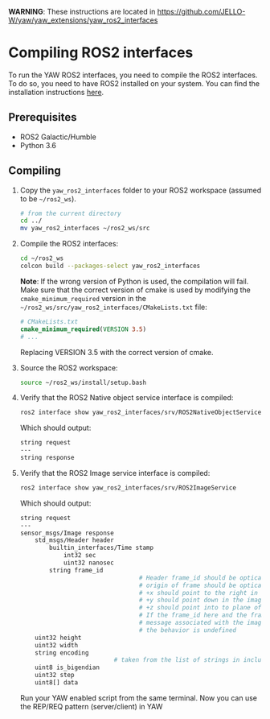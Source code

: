 **WARNING**: These instructions are located in 
https://github.com/JELLO-W/yaw/yaw_extensions/yaw_ros2_interfaces

# Compiling ROS2 interfaces

To run the YAW ROS2 interfaces, you need to compile the ROS2 interfaces. To do so, you need to have ROS2 installed on your system. You can find the installation instructions [here](https://docs.ros.org/en/humble/Installation.html).

## Prerequisites

- ROS2 Galactic/Humble
- Python 3.6

## Compiling

1. Copy the `yaw_ros2_interfaces` folder to your ROS2 workspace (assumed to be `~/ros2_ws`).

    ```bash
    # from the current directory 
    cd ../
    mv yaw_ros2_interfaces ~/ros2_ws/src
    
    ```

2. Compile the ROS2 interfaces:
    
    ```bash
    cd ~/ros2_ws
    colcon build --packages-select yaw_ros2_interfaces
    
    ```
    
    **Note**: If the wrong version of Python is used, the compilation will fail. Make sure that the correct version of cmake 
    is used by modifying the `cmake_minimum_required` version in the `~/ros2_ws/src/yaw_ros2_interfaces/CMakeLists.txt` file:
    
    ```cmake
    # CMakeLists.txt
    cmake_minimum_required(VERSION 3.5)
    # ...
    ```
    
    Replacing VERSION 3.5 with the correct version of cmake.

3. Source the ROS2 workspace:

    ```bash
    source ~/ros2_ws/install/setup.bash
    ```

4. Verify that the ROS2 Native object service interface is compiled:
    
    ```bash
    ros2 interface show yaw_ros2_interfaces/srv/ROS2NativeObjectService
    ```
    
    Which should output:
    
    ```bash
    string request
    ---
    string response
    ```

5. Verify that the ROS2 Image service interface is compiled:
        
    ```bash
    ros2 interface show yaw_ros2_interfaces/srv/ROS2ImageService
    ```
    
    Which should output:
    
    ```bash
    string request
    ---
    sensor_msgs/Image response
        std_msgs/Header header
            builtin_interfaces/Time stamp
                int32 sec
                uint32 nanosec
            string frame_id
                                     # Header frame_id should be optical frame of camera
                                     # origin of frame should be optical center of cameara
                                     # +x should point to the right in the image
                                     # +y should point down in the image
                                     # +z should point into to plane of the image
                                     # If the frame_id here and the frame_id of the CameraInfo
                                     # message associated with the image conflict
                                     # the behavior is undefined
        uint32 height
        uint32 width
        string encoding
                              # taken from the list of strings in include/sensor_msgs/image_encodings.hpp
        uint8 is_bigendian
        uint32 step
        uint8[] data
    
    ```
   
     Run your YAW enabled script from the same terminal. Now you can use the REP/REQ pattern (server/client) in YAW
     